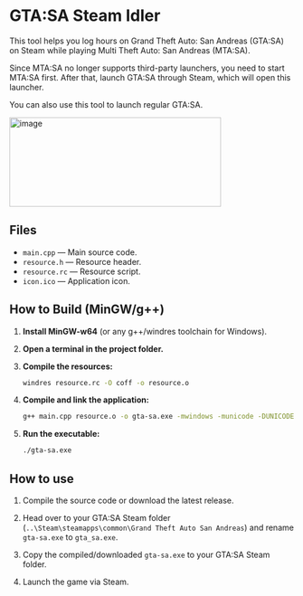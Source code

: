 # GTA:SA Steam Idler

This tool helps you log hours on Grand Theft Auto: San Andreas (GTA:SA) on Steam while playing Multi Theft Auto: San Andreas (MTA:SA).

Since MTA:SA no longer supports third-party launchers, you need to start MTA:SA first. After that, launch GTA:SA through Steam, which will open this launcher.

You can also use this tool to launch regular GTA:SA.

<img width="374" height="158" alt="image" src="https://github.com/user-attachments/assets/b2b7c2ec-f122-4263-8258-19f14716fc32" />

## Files

- `main.cpp` — Main source code.
- `resource.h` — Resource header.
- `resource.rc` — Resource script.
- `icon.ico` — Application icon.

## How to Build (MinGW/g++)

1. **Install MinGW-w64** (or any g++/windres toolchain for Windows).

2. **Open a terminal in the project folder.**

3. **Compile the resources:**
   ```sh
   windres resource.rc -O coff -o resource.o
   ```

4. **Compile and link the application:**
   ```sh
   g++ main.cpp resource.o -o gta-sa.exe -mwindows -municode -DUNICODE -D_UNICODE
   ```

5. **Run the executable:**
   ```sh
   ./gta-sa.exe
   ```

## How to use

1. Compile the source code or download the latest release.

2. Head over to your GTA:SA Steam folder (`..\Steam\steamapps\common\Grand Theft Auto San Andreas`) and rename `gta-sa.exe` to `gta_sa.exe`.

3. Copy the compiled/downloaded `gta-sa.exe` to your GTA:SA Steam folder.

4. Launch the game via Steam.
